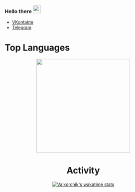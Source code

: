 <!---
![tenor (4)](https://user-images.githubusercontent.com/56596530/132895428-da4d99b9-0907-427b-a534-a3a49ce2852c.gif)
-->
### Hello there <img src="https://user-images.githubusercontent.com/24693702/115998618-4dcf8580-a612-11eb-8c42-78079c0809f1.gif" width="25" height="25">
* [VKontakte](https://vk.com/thorthestrongest)
* [Telegram](https://t.me/Valkorc)





# Top Languages

<div align="center">
<img height="300em" src="https://github-readme-stats-eight-theta.vercel.app/api/top-langs/?username=Valkorchik&layout=compact&hide=css,html,mustache&langs_count=9&bg_color=30,e96443,904e95,481677&title_color=ffcdf0&text_color=ffcdf0&hide_border=true"/>

# Activity
[![Valkorchik's wakatime stats](https://github-readme-stats.vercel.app/api/wakatime?username=Valkorchik&theme=tokyonight)](https://wakatime.com/dashboard)






